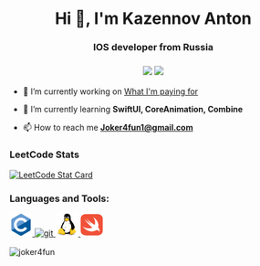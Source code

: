 <h1 align="center">Hi 👋, I'm Kazennov Anton</h1>
<h3 align="center">IOS developer from Russia</h3>
<h3 align="center">
  
[![](https://img.shields.io/badge/linkedin-%230077B5.svg?&style=for-the-badge&logo=linkedin&logoColor=white)](https://www.linkedin.com/in/Joker4fun/)
[![](https://img.shields.io/badge/Gmail-D14836?style=for-the-badge&logo=gmail&logoColor=white)](mailto:Joker4fun1@gmail.com)



</h3>


- 🔭 I’m currently working on [What I'm paying for](https://github.com/Joker4fun/What-am-I-paying-for-)

- 🌱 I’m currently learning **SwiftUI, CoreAnimation, Combine**

- 📫 How to reach me **Joker4fun1@gmail.com**


### LeetCode Stats
<a href="https://github.com/KnlnKS/leetcode-stats">
  <img alt="LeetCode Stat Card" src="https://leetcode-stats-six.vercel.app/?username=Joker4fun&theme=dark" width="400"/>
</a>

<h3 align="left">Languages and Tools:</h3>
<p align="left"> <a href="https://www.cprogramming.com/" target="_blank" rel="noreferrer"> <img src="https://raw.githubusercontent.com/devicons/devicon/master/icons/c/c-original.svg" alt="c" width="40" height="40"/> </a> <a href="https://git-scm.com/" target="_blank" rel="noreferrer"> <img src="https://www.vectorlogo.zone/logos/git-scm/git-scm-icon.svg" alt="git" width="40" height="40"/> </a> <a href="https://www.linux.org/" target="_blank" rel="noreferrer"> <img src="https://raw.githubusercontent.com/devicons/devicon/master/icons/linux/linux-original.svg" alt="linux" width="40" height="40"/> </a> <a href="https://developer.apple.com/swift/" target="_blank" rel="noreferrer"> <img src="https://raw.githubusercontent.com/devicons/devicon/master/icons/swift/swift-original.svg" alt="swift" width="40" height="40"/> </a> </p>

<p><img align="center" src="https://github-readme-stats.vercel.app/api/top-langs?username=joker4fun&show_icons=true&locale=en&layout=compact" alt="joker4fun" /></p>

